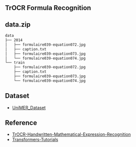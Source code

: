 ## TrOCR Formula Recognition

## data.zip

```bash
data
├── 2014
│   ├── formulaire039-equation072.jpg
│   ├── caption.txt
│   ├── formulaire039-equation073.jpg
│   └── formulaire039-equation074.jpg
└── train
    ├── formulaire039-equation072.jpg
    ├── caption.txt
    ├── formulaire039-equation073.jpg
    └── formulaire039-equation074.jpg
```

## Dataset

- [UniMER_Dataset](https://huggingface.co/datasets/wanderkid/UniMER_Dataset)

## Reference

- [TrOCR-Handwritten-Mathematical-Expression-Recognition](https://github.com/win5923/TrOCR-Handwritten-Mathematical-Expression-Recognition.git)
- [Transformers-Tutorials](https://github.com/NielsRogge/Transformers-Tutorials/blob/master/TrOCR/Fine_tune_TrOCR_on_IAM_Handwriting_Database_using_Seq2SeqTrainer.ipynb)
